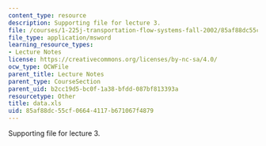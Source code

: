 ```yaml
---
content_type: resource
description: Supporting file for lecture 3.
file: /courses/1-225j-transportation-flow-systems-fall-2002/85af88dc55cf06644117b671067f4879_data.xls
file_type: application/msword
learning_resource_types:
- Lecture Notes
license: https://creativecommons.org/licenses/by-nc-sa/4.0/
ocw_type: OCWFile
parent_title: Lecture Notes
parent_type: CourseSection
parent_uid: b2cc19d5-bc0f-1a38-bfdd-087bf813393a
resourcetype: Other
title: data.xls
uid: 85af88dc-55cf-0664-4117-b671067f4879
---
```

Supporting file for lecture 3.